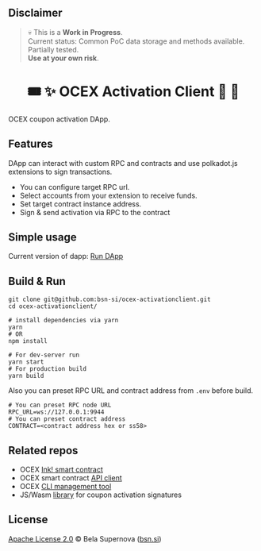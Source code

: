 ## Disclaimer
> 💀 This is a **Work in Progress**.  
> Current status: Common PoC data storage and methods available. Partially tested.   
> **Use at your own risk**.

<h1 align="center">
    🎟️ ✨ OCEX Activation Client 🎁 👛
</h1>

OCEX coupon activation DApp.

## Features
DApp can interact with custom RPC and contracts and use polkadot.js extensions to sign transactions.
- You can configure target RPC url.
- Select accounts from your extension to receive funds.
- Set target contract instance address.
- Sign & send activation via RPC to the contract

## Simple usage
Current version of dapp:
[Run DApp](https://bsn-si.github.io/ocex-activation/) 

## Build & Run
```
git clone git@github.com:bsn-si/ocex-activationclient.git
cd ocex-activationclient/

# install dependencies via yarn
yarn
# OR
npm install

# For dev-server run
yarn start
# For production build
yarn build
```

Also you can preset RPC URL and contract address from `.env` before build.  

```
# You can preset RPC node URL
RPC_URL=ws://127.0.0.1:9944
# You can preset contract address
CONTRACT=<contract address hex or ss58>
```
## Related repos
- OCEX [Ink! smart contract](https://github.com/bsn-si/ocex-smartcontract)
- OCEX smart contract [API client](https://github.com/bsn-si/ocex-api)
- OCEX [CLI management tool](https://github.com/bsn-si/ocex-cli)
- JS/Wasm [library](https://github.com/bsn-si/ocex-coupon-signature) for coupon activation signatures

## License
[Apache License 2.0](https://github.com/bsn-si/ocex-activation/blob/main/license) © Bela Supernova ([bsn.si](https://bsn.si))
